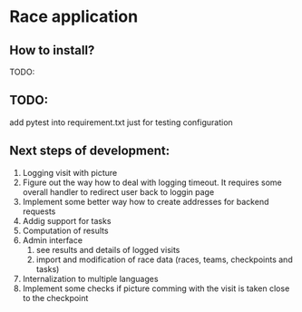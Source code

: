 # Race application

## How to install?
TODO:

## TODO:
add pytest into requirement.txt just for testing configuration

## Next steps of development:
1. Logging visit with picture
2. Figure out the way how to deal with logging timeout. It requires some overall handler to redirect user back to loggin page
3. Implement some better way how to create addresses for backend requests
4. Addig support for tasks
5. Computation of results
6. Admin interface
    1. see results and details of logged visits
    2. import and modification of race data (races, teams, checkpoints and tasks)
7. Internalization to multiple languages
8. Implement some checks if picture comming with the visit is taken close to the checkpoint